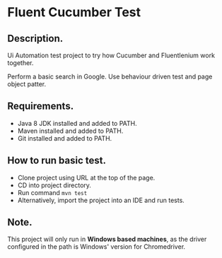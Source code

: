 # Fluent Cucumber Test

## Description.

Ui Automation test project to try how Cucumber and Fluentlenium work together.

Perform a basic search in Google. Use behaviour driven test and page object patter.

## Requirements.
 - Java 8 JDK installed and added to PATH.
 - Maven installed and added to PATH.
 - Git installed and added to PATH.
 
## How to run basic test.
 - Clone project using URL at the top of the page.
 - CD into project directory.
 - Run command ```mvn test```
 - Alternatively, import the project into an IDE and run tests.
 
## Note.

This project will only run in **Windows based machines**, as the driver configured in the path is Windows' version for Chromedriver.